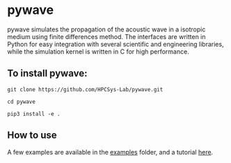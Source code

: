 # pywave

pywave simulates the propagation of the acoustic wave in a isotropic medium using finite differences method. The interfaces are written in Python for easy integration with several scientific and engineering libraries, while the simulation kernel is written in C for high performance.    

## To install pywave:

`git clone https://github.com/HPCSys-Lab/pywave.git`

`cd pywave`

`pip3 install -e .`

## How to use

A few examples are available in the [examples](https://github.com/HPCSys-Lab/pywave/tree/master/examples) folder, and a tutorial [here](https://github.com/HPCSys-Lab/pywave/tree/master/tutorial).

